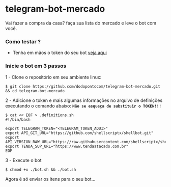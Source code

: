 # telegram-bot-mercado
Vai fazer a compra da casa? faça sua lista do mercado e leve o bot com você.

### Como testar ?
- Tenha em mãos o token do seu bot [veja aqui](https://core.telegram.org/bots#6-botfather)

### Inicie o bot em 3 passos
1 - Clone o repositório em seu ambiente linux:
```shell
$ git clone https://github.com/dodopontocom/telegram-bot-mercado.git && cd telegram-bot-mercado
```
2 - Adicione o token e mais algumas informações no arquivo de definições executando o comando abaixo:
**`Não se esqueça de substituir o TOKEN!!!`**
```shell
$ cat << EOF > .definitions.sh
#!/bin/bash

export TELEGRAM_TOKEN="<TELEGRAM_TOKEN_AQUI>"
export API_GIT_URL="https://github.com/shellscriptx/shellbot.git"
export API_VERSION_RAW_URL="https://raw.githubusercontent.com/shellscriptx/shellbot/master/ShellBot.sh"
export TENDA_SUP_URL="https://www.tendaatacado.com.br"
EOF
```
3 - Execute o bot
```shell
$ chmod +x ./bot.sh && ./bot.sh
```

Agora é só enviar os itens para o seu bot...
